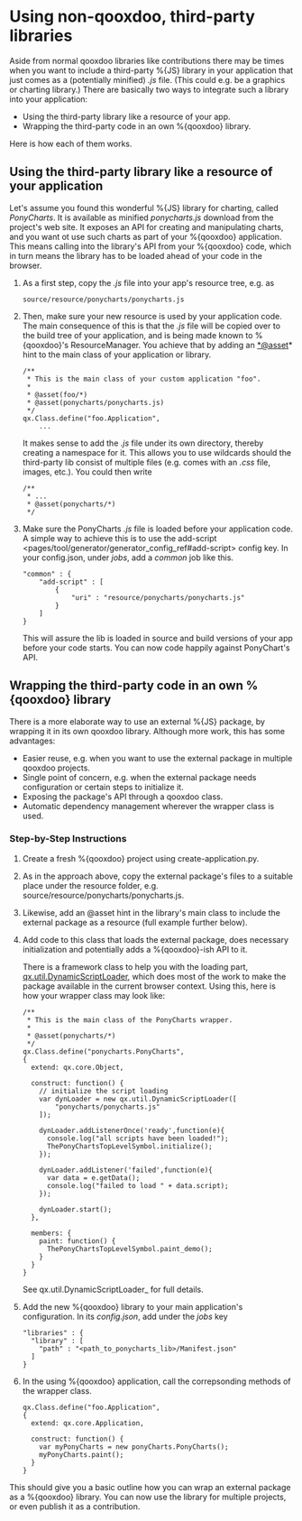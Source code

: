 Using non-qooxdoo, third-party libraries
========================================

Aside from normal qooxdoo libraries like contributions there may be times when you want to include a third-party %{JS} library in your application that just comes as a (potentially minified) *.js* file. (This could e.g. be a graphics or charting library.) There are basically two ways to integrate such a library into your application:

-   Using the third-party library like a resource of your app.
-   Wrapping the third-party code in an own %{qooxdoo} library.

Here is how each of them works.

Using the third-party library like a resource of your application
-----------------------------------------------------------------

Let's assume you found this wonderful %{JS} library for charting, called *PonyCharts*. It is available as minified *ponycharts.js* download from the project's web site. It exposes an API for creating and manipulating charts, and you want ot use such charts as part of your %{qooxdoo} application. This means calling into the library's API from your %{qooxdoo} code, which in turn means the library has to be loaded ahead of your code in the browser.

1.  As a first step, copy the *.js* file into your app's resource tree, e.g. as

        source/resource/ponycharts/ponycharts.js

2.  Then, make sure your new resource is used by your application code. The main consequence of this is that the *.js* file will be copied over to the build tree of your application, and is being made known to %{qooxdoo}'s ResourceManager. You achieve that by adding an <*@asset>\* hint to the main class of your application or library.

        /**
         * This is the main class of your custom application "foo".
         *
         * @asset(foo/*)
         * @asset(ponycharts/ponycharts.js)
         */
        qx.Class.define("foo.Application",
            ...

    It makes sense to add the *.js* file under its own directory, thereby creating a namespace for it. This allows you to use wildcards should the third-party lib consist of multiple files (e.g. comes with an *.css* file, images, etc.). You could then write

        /**
         * ...
         * @asset(ponycharts/*)
         */

3.  Make sure the PonyCharts *.js* file is loaded before your application code. A simple way to achieve this is to use the add-script \<pages/tool/generator/generator\_config\_ref\#add-script\> config key. In your config.json, under *jobs*, add a *common* job like this.

        "common" : {
            "add-script" : [
                {
                    "uri" : "resource/ponycharts/ponycharts.js"
                }
            ]
        }

    This will assure the lib is loaded in source and build versions of your app before your code starts. You can now code happily against PonyChart's API.

Wrapping the third-party code in an own %{qooxdoo} library
----------------------------------------------------------

There is a more elaborate way to use an external %{JS} package, by wrapping it in its own qooxdoo library. Although more work, this has some advantages:

-   Easier reuse, e.g. when you want to use the external package in multiple qooxdoo projects.
-   Single point of concern, e.g. when the external package needs configuration or certain steps to initialize it.
-   Exposing the package's API through a qooxdoo class.
-   Automatic dependency management wherever the wrapper class is used.

### Step-by-Step Instructions

1.  Create a fresh %{qooxdoo} project using create-application.py.
2.  As in the approach above, copy the external package's files to a suitable place under the resource folder, e.g. source/resource/ponycharts/ponycharts.js.
3.  Likewise, add an @asset hint in the library's main class to include the external package as a resource (full example further below).
4.  Add code to this class that loads the external package, does necessary initialization and potentially adds a %{qooxdoo}-ish API to it.

    There is a framework class to help you with the loading part, [qx.util.DynamicScriptLoader](apps://apiviewer/#qx.util.DynamicScriptLoader), which does most of the work to make the package available in the current browser context. Using this, here is how your wrapper class may look like:

        /**
         * This is the main class of the PonyCharts wrapper.
         *
         * @asset(ponycharts/*)
         */
        qx.Class.define("ponycharts.PonyCharts",
        {
          extend: qx.core.Object,

          construct: function() {
            // initialize the script loading
            var dynLoader = new qx.util.DynamicScriptLoader([
                "ponycharts/ponycharts.js"
            ]);

            dynLoader.addListenerOnce('ready',function(e){
              console.log("all scripts have been loaded!");
              ThePonyChartsTopLevelSymbol.initialize();
            });

            dynLoader.addListener('failed',function(e){
              var data = e.getData();
              console.log("failed to load " + data.script);
            });

            dynLoader.start();
          },

          members: {
            paint: function() {
              ThePonyChartsTopLevelSymbol.paint_demo();
            }
          }
        }

    See qx.util.DynamicScriptLoader\_ for full details.

5.  Add the new %{qooxdoo} library to your main application's configuration. In its *config.json*, add under the *jobs* key

        "libraries" : {
          "library" : [
            "path" : "<path_to_ponycharts_lib>/Manifest.json"
          ]
        }

6.  In the using %{qooxdoo} application, call the correpsonding methods of the wrapper class.

        qx.Class.define("foo.Application",
        {
          extend: qx.core.Application,

          construct: function() {
            var myPonyCharts = new ponyCharts.PonyCharts();
            myPonyCharts.paint();
          }
        }

This should give you a basic outline how you can wrap an external package as a %{qooxdoo} library. You can now use the library for multiple projects, or even publish it as a contribution.
